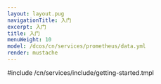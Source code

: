 ```yaml
---
layout: layout.pug
navigationTitle: 入门
excerpt: 入门
title: 入门
menuWeight: 10
model: /dcos/cn/services/prometheus/data.yml
render: mustache
---
```


#include /cn/services/include/getting-started.tmpl
